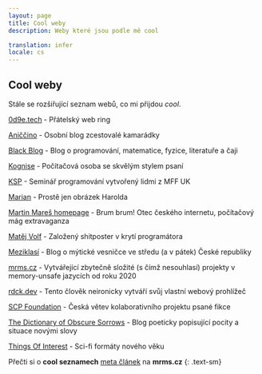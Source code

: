 ```yaml
---
layout: page
title: Cool weby
description: Weby které jsou podle mě cool

translation: infer
locale: cs
---
```


## Cool weby

Stále se rozšiřující seznam webů, co mi přijdou *cool*.

[0d9e.tech](https://0d9e.tech/) - Přátelský web ring

[Aniččino](https://aniccino.blogspot.com/) - Osobní blog zcestovalé kamarádky 

[Black Blog](https://blackblog.cz/) - Blog o programování, matematice, fyzice, literatuře a čaji

[Kognise](https://kognise.dev/) - Počítačová osoba se skvělým stylem psaní

[KSP](https://ksp.mff.cuni.cz/) - Seminář programování vytvořený lidmi z MFF UK

[Marian](https://mariansam.eu/) - Prostě jen obrázek Harolda 

[Martin Mareš homepage](https://mj.ucw.cz/) - Brum brum! Otec českého internetu, počítačový mág extravaganza

[Matěj Volf](https://mvolfik.github.io/) - Založený shitposter v krytí programátora

[Meziklasí](https://www.meziklasi.cz/) - Blog o mýtické vesničce ve středu (a v pátek) České republiky

[mrms.cz](https://mrms.cz/) - Vytvářející zbytečně složité (s čímž nesouhlasí) projekty v memory-unsafe jazycích od roku 2020

[rdck.dev](https://rdck.dev/) - Tento člověk neironicky vytváří svůj vlastní webový prohlížeč

[SCP Foundation](https://scp-wiki.cz/) - Česká větev kolaborativního projektu psané fikce

[The Dictionary of Obscure Sorrows](https://www.dictionaryofobscuresorrows.com/) - Blog poeticky popisující pocity a situace novými slovy

[Things Of Interest](https://qntm.org/) - Sci-fi formáty nového věku 

Přečti si o **cool seznamech** [meta článek](https://mrms.cz/articles/the-cool-list-is-cool.html) na **mrms.cz**
{: .text-sm}